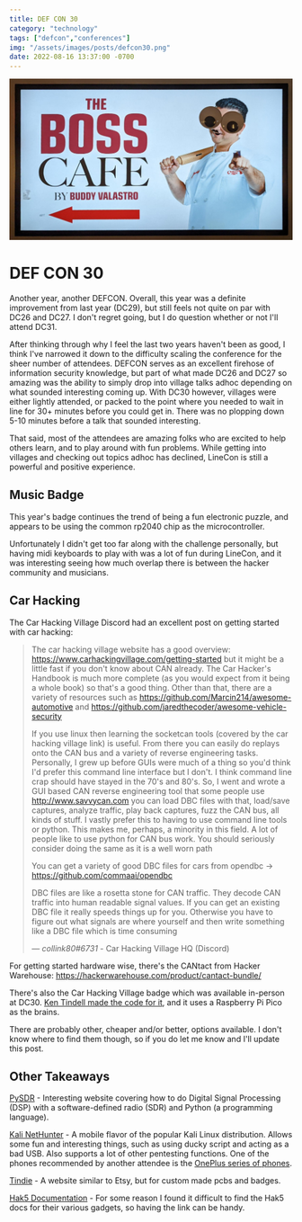 ```yaml
---
title: DEF CON 30
category: "technology"
tags: ["defcon","conferences"]
img: "/assets/images/posts/defcon30.png"
date: 2022-08-16 13:37:00 -0700
---
```


![DEF CON 30](/assets/images/posts/defcon30.png)

<!-- The above photo was actually taken from an angle, based GIMP editing -->

# DEF CON 30

<!-- outline-start -->

Another year, another DEFCON. Overall, this year was a definite improvement from last year (DC29), but still feels not quite on par with DC26 and DC27. I don't regret going, but I do question whether or not I'll attend DC31.

After thinking through why I feel the last two years haven't been as good, I think I've narrowed it down to the difficulty scaling the conference for the sheer number of attendees. DEFCON serves as an excellent firehose of information security knowledge, but part of what made DC26 and DC27 so amazing was the ability to simply drop into village talks adhoc depending on what sounded interesting coming up. With DC30 however, villages were either lightly attended, or packed to the point where you needed to wait in line for 30+ minutes before you could get in. There was no plopping down 5-10 minutes before a talk that sounded interesting.

That said, most of the attendees are amazing folks who are excited to help others learn, and to play around with fun problems. While getting into villages and checking out topics adhoc has declined, LineCon is still a powerful and positive experience.

<!-- outline-end -->

## Music Badge

This year's badge continues the trend of being a fun electronic puzzle, and appears to be using the common rp2040 chip as the microcontroller.

Unfortunately I didn't get too far along with the challenge personally, but having midi keyboards to play with was a lot of fun during LineCon, and it was interesting seeing how much overlap there is between the hacker community and musicians.

## Car Hacking

The Car Hacking Village Discord had an excellent post on getting started with car hacking:

> The car hacking village website has a good overview: https://www.carhackingvillage.com/getting-started but it might be a little fast if you don't know about CAN already. The Car Hacker's Handbook is much more complete (as you would expect from it being a whole book) so that's a good thing. Other than that, there are a variety of resources such as https://github.com/Marcin214/awesome-automotive and https://github.com/jaredthecoder/awesome-vehicle-security
>
> If you use linux then learning the socketcan tools (covered by the car hacking village link) is useful. From there you can easily do replays onto the CAN bus and a variety of reverse engineering tasks. Personally, I grew up before GUIs were much of a thing so you'd think I'd prefer this command line interface but I don't. I think command line crap should have stayed in the 70's and 80's. So, I went and wrote a GUI based CAN reverse engineering tool that some people use http://www.savvycan.com you can load DBC files with that, load/save captures, analyze traffic, play back captures, fuzz the CAN bus, all kinds of stuff. I vastly prefer this to having to use command line tools or python. This makes me, perhaps, a minority in this field. A lot of people like to use python for CAN bus work. You should seriously consider doing the same as it is a well worn path
>
> You can get a variety of good DBC files for cars from opendbc -> https://github.com/commaai/opendbc
>
> DBC files are like a rosetta stone for CAN traffic. They decode CAN traffic into human readable signal values. If you can get an existing DBC file it really speeds things up for you. Otherwise you have to figure out what signals are where yourself and then write something like a DBC file which is time consuming
>
> — <cite>collink80#6731</cite> - Car Hacking Village HQ (Discord)

For getting started hardware wise, there's the CANtact from Hacker Warehouse: https://hackerwarehouse.com/product/cantact-bundle/

There's also the Car Hacking Village badge which was available in-person at DC30. [Ken Tindell made the code for it](https://kentindell.github.io/2021/05/24/canpico-intro/), and it uses a Raspberry Pi Pico as the brains.

There are probably other, cheaper and/or better, options available. I don't know where to find them though, so if you do let me know and I'll update this post.

## Other Takeaways

[PySDR](https://pysdr.org/) - Interesting website covering how to do Digital Signal Processing (DSP) with a software-defined radio (SDR) and Python (a programming language).

[Kali NetHunter](https://www.kali.org/kali-nethunter/) - A mobile flavor of the popular Kali Linux distribution. Allows some fun and interesting things, such as using ducky script and acting as a bad USB. Also supports a lot of other pentesting functions. One of the phones recommended by another attendee is the [OnePlus series of phones](https://www.oneplus.com/).

[Tindie](https://tindie.com) - A website similar to Etsy, but for custom made pcbs and badges.

[Hak5 Documentation](https://docs.hak5.org/hak5-docs/) - For some reason I found it difficult to find the Hak5 docs for their various gadgets, so having the link can be handy.
